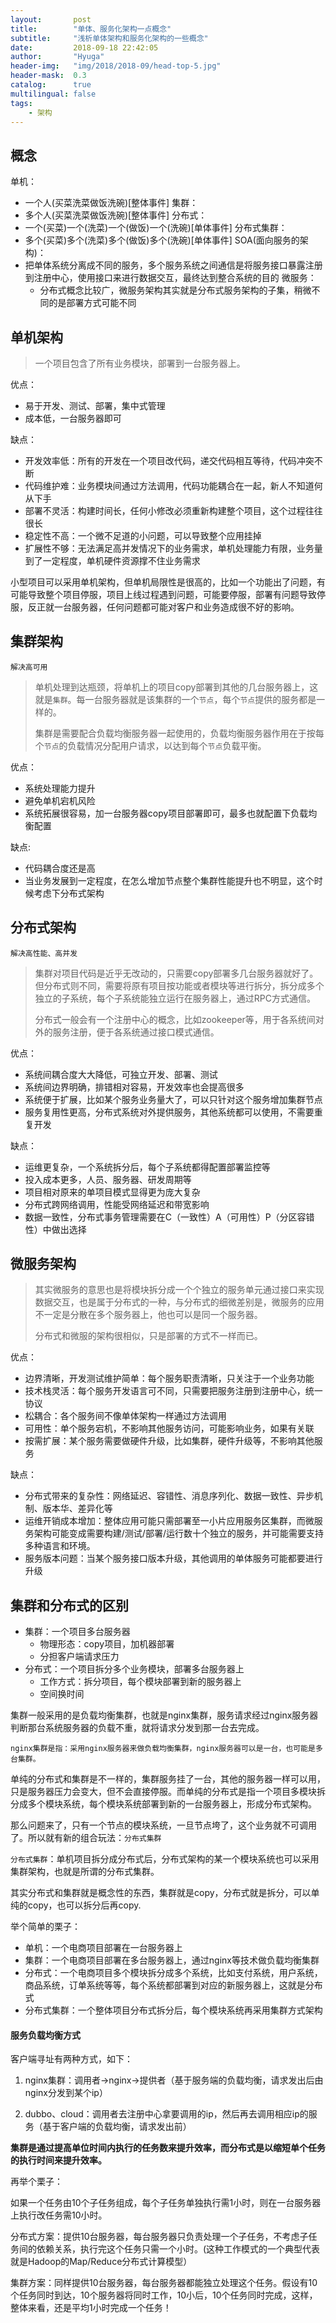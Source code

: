 ```yaml
---
layout:       post
title:        "单体、服务化架构一点概念"
subtitle:     "浅析单体架构和服务化架构的一些概念"
date:         2018-09-18 22:42:05
author:       "Hyuga"
header-img:   "img/2018/2018-09/head-top-5.jpg"
header-mask:  0.3
catalog:      true
multilingual: false
tags:
    - 架构
---
```


## 概念
单机：
  - 一个人(买菜洗菜做饭洗碗)[整体事件]
集群：
  - 多个人(买菜洗菜做饭洗碗)[整体事件]
分布式：
  - 一个(买菜)一个(洗菜)一个(做饭)一个(洗碗)[单体事件]
分布式集群：
  - 多个(买菜)多个(洗菜)多个(做饭)多个(洗碗)[单体事件]
SOA(面向服务的架构)：
  - 把单体系统分离成不同的服务，多个服务系统之间通信是将服务接口暴露注册到注册中心，使用接口来进行数据交互，最终达到整合系统的目的
微服务：
    - 分布式概念比较广，微服务架构其实就是分布式服务架构的子集，稍微不同的是部署方式可能不同

## 单机架构
> 一个项目包含了所有业务模块，部署到一台服务器上。

优点：
- 易于开发、测试、部署，集中式管理
- 成本低，一台服务器即可

缺点：
- 开发效率低：所有的开发在一个项目改代码，递交代码相互等待，代码冲突不断
- 代码维护难：业务模块间通过方法调用，代码功能耦合在一起，新人不知道何从下手
- 部署不灵活：构建时间长，任何小修改必须重新构建整个项目，这个过程往往很长
- 稳定性不高：一个微不足道的小问题，可以导致整个应用挂掉
- 扩展性不够：无法满足高并发情况下的业务需求，单机处理能力有限，业务量到了一定程度，单机硬件资源撑不住业务需求

小型项目可以采用单机架构，但单机局限性是很高的，比如一个功能出了问题，有可能导致整个项目停服，项目上线过程遇到问题，可能要停服，部署有问题导致停服，反正就一台服务器，任何问题都可能对客户和业务造成很不好的影响。

## 集群架构
`解决高可用`

> 单机处理到达瓶颈，将单机上的项目copy部署到其他的几台服务器上，这就是`集群`。每一台服务器就是该集群的一个`节点`，每个`节点`提供的服务都是一样的。
>
> 集群是需要配合负载均衡服务器一起使用的，负载均衡服务器作用在于按每个`节点`的负载情况分配用户请求，以达到每个`节点`负载平衡。

优点：
- 系统处理能力提升
- 避免单机宕机风险
- 系统拓展很容易，加一台服务器copy项目部署即可，最多也就配置下负载均衡配置

缺点:
- 代码耦合度还是高
- 当业务发展到一定程度，在怎么增加节点整个集群性能提升也不明显，这个时候考虑下分布式架构

## 分布式架构
`解决高性能、高并发`

> 集群对项目代码是近乎无改动的，只需要copy部署多几台服务器就好了。但分布式则不同，需要将原有项目按功能或者模块等进行拆分，拆分成多个独立的子系统，每个子系统能独立运行在服务器上，通过RPC方式通信。
>
> 分布式一般会有一个注册中心的概念，比如zookeeper等，用于各系统间对外的服务注册，便于各系统通过接口模式通信。

优点：
- 系统间耦合度大大降低，可独立开发、部署、测试
- 系统间边界明确，排错相对容易，开发效率也会提高很多
- 系统便于扩展，比如某个服务业务量大了，可以只针对这个服务增加集群节点
- 服务复用性更高，分布式系统对外提供服务，其他系统都可以使用，不需要重复开发

缺点：
- 运维更复杂，一个系统拆分后，每个子系统都得配置部署监控等
- 投入成本更多，人员、服务器、研发周期等
- 项目相对原来的单项目模式显得更为庞大复杂
- 分布式跨网络调用，性能受网络延迟和带宽影响
- 数据一致性，分布式事务管理需要在C（一致性）A（可用性）P（分区容错性）中做出选择

## 微服务架构
> 其实微服务的意思也是将模块拆分成一个个独立的服务单元通过接口来实现数据交互，也是属于分布式的一种，与分布式的细微差别是，微服务的应用不一定是分散在多个服务器上，他也可以是同一个服务器。
>
> 分布式和微服的架构很相似，只是部署的方式不一样而已。

优点：
- 边界清晰，开发测试维护简单：每个服务职责清晰，只关注于一个业务功能
- 技术栈灵活：每个服务开发语言可不同，只需要把服务注册到注册中心，统一协议
- 松耦合：各个服务间不像单体架构一样通过方法调用
- 可用性：单个服务宕机，不影响其他服务访问，可能影响业务，如果有关联
- 按需扩展：某个服务需要做硬件升级，比如集群，硬件升级等，不影响其他服务

缺点：
- 分布式带来的复杂性：网络延迟、容错性、消息序列化、数据一致性、异步机制、版本华、差异化等
- 运维开销成本增加：整体应用可能只需部署至一小片应用服务区集群，而微服务架构可能变成需要构建/测试/部署/运行数十个独立的服务，并可能需要支持多种语言和环境。
- 服务版本问题：当某个服务接口版本升级，其他调用的单体服务可能都要进行升级


## 集群和分布式的区别
- 集群：一个项目多台服务器
    - 物理形态：copy项目，加机器部署
    - 分担客户端请求压力
- 分布式：一个项目拆分多个业务模块，部署多台服务器上
    - 工作方式：拆分项目，每个模块部署到新的服务器上
    - 空间换时间

集群一般采用的是负载均衡集群，也就是nginx集群，服务请求经过nginx服务器判断那台系统服务器的负载不重，就将请求分发到那一台去完成。
```
nginx集群是指：采用nginx服务器来做负载均衡集群，nginx服务器可以是一台，也可能是多台集群。
```
单纯的分布式和集群是不一样的，集群服务挂了一台，其他的服务器一样可以用，只是服务器压力会变大，但不会直接停服。而单纯的分布式是指一个项目多模块拆分成多个模块系统，每个模块系统部署到新的一台服务器上，形成分布式架构。

那么问题来了，只有一个节点的模块系统，一旦节点垮了，这个业务就不可调用了。所以就有新的组合玩法：`分布式集群`

`分布式集群`：单机项目拆分成分布式后，分布式架构的某一个模块系统也可以采用集群架构，也就是所谓的分布式集群。

其实分布式和集群就是概念性的东西，集群就是copy，分布式就是拆分，可以单纯的copy，也可以拆分后再copy.

举个简单的栗子：
- 单机：一个电商项目部署在一台服务器上
- 集群：一个电商项目部署在多台服务器上，通过nginx等技术做负载均衡集群
- 分布式：一个电商项目多个模块拆分成多个系统，比如支付系统，用户系统，商品系统，订单系统等等，每个系统都部署到对应的新服务器上，这就是分布式
- 分布式集群：一个整体项目分布式拆分后，每个模块系统再采用集群方式架构

#### 服务负载均衡方式
客户端寻址有两种方式，如下：

1. nginx集群：调用者->nginx->提供者（基于服务端的负载均衡，请求发出后由nginx分发到某个ip）

2. dubbo、cloud：调用者去注册中心拿要调用的ip，然后再去调用相应ip的服务（基于客户端的负载均衡，请求发出前）

**集群是通过提高单位时间内执行的任务数来提升效率，而分布式是以缩短单个任务的执行时间来提升效率。**

再举个栗子：

如果一个任务由10个子任务组成，每个子任务单独执行需1小时，则在一台服务器上执行改任务需10小时。

分布式方案：提供10台服务器，每台服务器只负责处理一个子任务，不考虑子任务间的依赖关系，执行完这个任务只需一个小时。(这种工作模式的一个典型代表就是Hadoop的Map/Reduce分布式计算模型）

集群方案：同样提供10台服务器，每台服务器都能独立处理这个任务。假设有10个任务同时到达，10个服务器将同时工作，10小后，10个任务同时完成，这样，整体来看，还是平均1小时完成一个任务！
